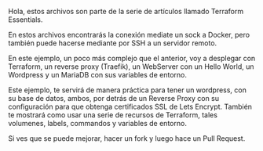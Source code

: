 Hola, estos archivos son parte de la serie de artículos llamado Terraform Essentials. 

En estos archivos encontrarás la conexión mediate un sock a Docker, pero también puede hacerse mediante por SSH a un servidor remoto. 

En este ejemplo, un poco más complejo que el anterior, voy a desplegar con Terraform, un reverse proxy (Traefik), un WebServer con un Hello World, un Wordpress y un MariaDB con sus variables de entorno.

Este ejemplo, te servirá de manera práctica para tener un wordpress, con su base de datos, ambos, por detrás de un Reverse Proxy con su configuración para que obtenga certificados SSL de Lets Encrypt. También te mostrará como usar una serie de recursos de Terraform, tales volumenes, labels, commandos y variables de entorno.

Si ves que se puede mejorar, hacer un fork y luego hace un Pull Request. 
